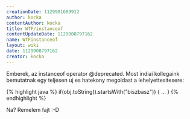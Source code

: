 ```yaml
---
creationDate: 1129901689912 
author: kocka 
contentAuthor: kocka 
title: WTF/instanceof 
contentUpdateDate: 1129908797162 
name: WTFinstanceof 
layout: wiki 
date: 1129908797162 
creator: kocka 
---
```

Emberek, az instanceof operator @deprecated. Most indiai kollegaink bemutatnak egy teljesen uj es hatekony megoldast a lehelyettesitesere:

{% highlight java %}
if(obj.toString().startsWith("biszbasz")) \{
 ...
\}
{% endhighlight %}

Na? Remelem fajt :-D
